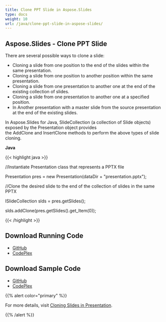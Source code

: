 ```yaml
---
title: Clone PPT Slide in Aspose.Slides
type: docs
weight: 10
url: /java/clone-ppt-slide-in-aspose-slides/
---
```


## **Aspose.Slides - Clone PPT Slide**
There are several possible ways to clone a slide:

- Cloning a slide from one position to the end of the slides within the same presentation.
- Cloning a slide from one position to another position within the same presentation.
- Cloning a slide from one presentation to another one at the end of the existing collection of slides.
- Cloning a slide from one presentation to another one at a specified position.
- In Another presentation with a master slide from the source presentation at the end of the existing slides.

In Aspose.Slides for Java, SlideCollection (a collection of Slide objects) exposed by the Presentation object provides the AddClone and InsertClone methods to perform the above types of slide cloning.

**Java**

{{< highlight java >}}

 //Instantiate Presentation class that represents a PPTX file

Presentation pres = new Presentation(dataDir + "presentation.pptx");

//Clone the desired slide to the end of the collection of slides in the same PPTX

ISlideCollection slds = pres.getSlides();

slds.addClone(pres.getSlides().get_Item(0));

{{< /highlight >}}
## **Download Running Code**
- [GitHub](https://github.com/aspose-slides/Aspose.Slides-for-Java/releases)
- [CodePlex](https://asposeslidesjavapptx4j.codeplex.com/releases)
## **Download Sample Code**
- [GitHub](https://github.com/aspose-slides/Aspose.Slides-for-Java)
- [CodePlex](https://asposeslidesjavapptx4j.codeplex.com/)

{{% alert color="primary" %}} 

For more details, visit [Cloning Slides in Presentation](http://docs.aspose.com:8082/docs/display/slidesjava/Cloning+Slides+in+Presentation).

{{% /alert %}}
